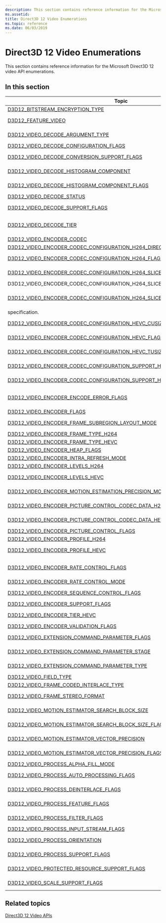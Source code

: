 ```yaml
---
description: This section contains reference information for the Microsoft Direct3D 12 video API enumerations.
ms.assetid: 
title: Direct3D 12 Video Enumerations
ms.topic: reference
ms.date: 06/03/2019
---
```


# Direct3D 12 Video Enumerations

This section contains reference information for the Microsoft Direct3D 12 video API enumerations.

## In this section

| Topic                                                                                | Description                                                                                              |
|---------------------------------------------------------------------------------------|----------------------------------------------------------------------------------------------------------|
| [D3D12_BITSTREAM_ENCRYPTION_TYPE](/windows/desktop/api/d3d12video/ne-d3d12video-d3d12_bitstream_encryption_type)  | Specifies a bitstream encryption type.|
| [D3D12_FEATURE_VIDEO](/windows/desktop/api/d3d12video/ne-d3d12video-d3d12_feature_video)  | Specifies a Direct3D 12 video feature or feature set to query about.|
| [D3D12_VIDEO_DECODE_ARGUMENT_TYPE](/windows/desktop/api/d3d12video/ne-d3d12video-d3d12_video_decode_argument_type)  | Specifies the argument type of a D3D12_VIDEO_DECODE_FRAME_ARGUMENT|
| [D3D12_VIDEO_DECODE_CONFIGURATION_FLAGS](/windows/desktop/api/d3d12video/ne-d3d12video-d3d12_video_decode_configuration_flags)  | Specifies the configuration for video decoding.|
| [D3D12_VIDEO_DECODE_CONVERSION_SUPPORT_FLAGS](/windows/desktop/api/d3d12video/ne-d3d12video-d3d12_video_decode_conversion_support_flags)  | Specifies whether a video decode conversion operation is supported.|
| [D3D12_VIDEO_DECODE_HISTOGRAM_COMPONENT](/windows/desktop/api/d3d12video/ne-d3d12video-d3d12_video_decode_histogram_component)  | Specifies indices for arrays of per component histogram information.|
| [D3D12_VIDEO_DECODE_HISTOGRAM_COMPONENT_FLAGS](/windows/desktop/api/d3d12video/ne-d3d12video-d3d12_video_decode_histogram_component_flags)  | Flags for indicating a subset of components used with video decode histogram.|
| [D3D12_VIDEO_DECODE_STATUS](/windows/desktop/api/d3d12video/ne-d3d12video-d3d12_video_decode_status)  | Specifes the status of a video decode operation.|
| [D3D12_VIDEO_DECODE_SUPPORT_FLAGS](/windows/desktop/api/d3d12video/ne-d3d12video-d3d12_video_decode_support_flags)  | Specifies whether a video decoding operation is supported.|
| [D3D12_VIDEO_DECODE_TIER](/windows/desktop/api/d3d12video/ne-d3d12video-d3d12_video_decode_tier)  | Specifies the decoding tier of a hardware video decoder, which determines the required format of application-defined textures and buffers.|
| [D3D12_VIDEO_ENCODER_CODEC](/windows/desktop/api/d3d12video/ne-d3d12video-d3d12_video_encoder_codec)  | Specifies codecs for Direct3D 12 video encoding.|
| [D3D12_VIDEO_ENCODER_CODEC_CONFIGURATION_H264_DIRECT_MODES](/windows/desktop/api/d3d12video/ne-d3d12video-d3d12_video_encoder_codec_configuration_h264_direct_modes)  | Specifies direct modes for H.264 video encoding.|
| [D3D12_VIDEO_ENCODER_CODEC_CONFIGURATION_H264_FLAGS](/windows/desktop/api/d3d12video/ne-d3d12video-d3d12_video_encoder_codec_configuration_h264_flags)  | Specifies configuration flags for H.264 video encoding.|
| [D3D12_VIDEO_ENCODER_CODEC_CONFIGURATION_H264_SLICES_DEBLOCKING_MODE_FLAGS](/windows/desktop/api/d3d12video/ne-d3d12video-d3d12_video_encoder_codec_configuration_h264_slices_deblocking_mode_flags)  | A flags enumeration allowing bitwise OR combinations of values from the 
D3D12_VIDEO_ENCODER_CODEC_CONFIGURATION_H264_SLICES_DEBLOCKING_MODES.|
| [D3D12_VIDEO_ENCODER_CODEC_CONFIGURATION_H264_SLICES_DEBLOCKING_MODES](/windows/desktop/api/d3d12video/ne-d3d12video-d3d12_video_encoder_codec_configuration_h264_slices_deblocking_modes)  | Specifies the slice deblocking mode as defined by the *disable_deblocking_filter_idc* syntax in the H.264 
specification.|
| [D3D12_VIDEO_ENCODER_CODEC_CONFIGURATION_HEVC_CUSIZE](/windows/desktop/api/d3d12video/ne-d3d12video-d3d12_video_encoder_codec_configuration_hevc_cusize)  | Specifies possible values for luma coding block sizes for HEVC.|
| [D3D12_VIDEO_ENCODER_CODEC_CONFIGURATION_HEVC_FLAGS](/windows/desktop/api/d3d12video/ne-d3d12video-d3d12_video_encoder_codec_configuration_hevc_flags)  | Specifies configuration flags for HEVC video encoding.|
| [D3D12_VIDEO_ENCODER_CODEC_CONFIGURATION_HEVC_TUSIZE](/windows/desktop/api/d3d12video/ne-d3d12video-d3d12_video_encoder_codec_configuration_hevc_tusize)  | Specifies possible values for luma transform block sizes for HEVC.|
| [D3D12_VIDEO_ENCODER_CODEC_CONFIGURATION_SUPPORT_H264_FLAGS](/windows/desktop/api/d3d12video/ne-d3d12video-d3d12_video_encoder_codec_configuration_support_h264_flags)  | Specifies configuration support flags for H.264 video encoding.|
| [D3D12_VIDEO_ENCODER_CODEC_CONFIGURATION_SUPPORT_HEVC_FLAGS](/windows/desktop/api/d3d12video/ne-d3d12video-d3d12_video_encoder_codec_configuration_support_hevc_flags)  | Specifies configuration support flags for HEVC video encoding.|
| [D3D12_VIDEO_ENCODER_ENCODE_ERROR_FLAGS](/windows/desktop/api/d3d12video/ne-d3d12video-d3d12_video_encoder_encode_error_flags)  | Specifies errors encountered during the ID3D12VideoEncodeCommandList2::EncodeFrame operation.|
| [D3D12_VIDEO_ENCODER_FLAGS](/windows/desktop/api/d3d12video/ne-d3d12video-d3d12_video_encoder_flags)  | Specifies flags for video encoder creation.|
| [D3D12_VIDEO_ENCODER_FRAME_SUBREGION_LAYOUT_MODE](/windows/desktop/api/d3d12video/ne-d3d12video-d3d12_video_encoder_frame_subregion_layout_mode)  | Specifies video encoder frame subregion layout modes.|
| [D3D12_VIDEO_ENCODER_FRAME_TYPE_H264](/windows/desktop/api/d3d12video/ne-d3d12video-d3d12_video_encoder_frame_type_h264)  | Specifies the type of an H.264 video frame.|
| [D3D12_VIDEO_ENCODER_FRAME_TYPE_HEVC](/windows/desktop/api/d3d12video/ne-d3d12video-d3d12_video_encoder_frame_type_hevc)  | Specifies the type of an HEVC video frame.|
| [D3D12_VIDEO_ENCODER_HEAP_FLAGS](/windows/desktop/api/d3d12video/ne-d3d12video-d3d12_video_encoder_heap_flags)  | Specifies heap options for video encoding.|
| [D3D12_VIDEO_ENCODER_INTRA_REFRESH_MODE](/windows/desktop/api/d3d12video/ne-d3d12video-d3d12_video_encoder_intra_refresh_mode)  | Specifies video encoder intra refresh modes.|
| [D3D12_VIDEO_ENCODER_LEVELS_H264](/windows/desktop/api/d3d12video/ne-d3d12video-d3d12_video_encoder_levels_h264)  | Specifies the encoder levels for H.264 encoding.|
| [D3D12_VIDEO_ENCODER_LEVELS_HEVC](/windows/desktop/api/d3d12video/ne-d3d12video-d3d12_video_encoder_levels_hevc)  | Specifies the encoder levels for High Efficiency Video Coding (HEVC) encoding.|
| [D3D12_VIDEO_ENCODER_MOTION_ESTIMATION_PRECISION_MODE](/windows/desktop/api/d3d12video/ne-d3d12video-d3d12_video_encoder_motion_estimation_precision_mode)  | Specifies motion estimation precision modes for video encoding.|
| [D3D12_VIDEO_ENCODER_PICTURE_CONTROL_CODEC_DATA_H264_FLAGS](/windows/desktop/api/d3d12video/ne-d3d12video-d3d12_video_encoder_picture_control_codec_data_h264_flags)  | Specifies flags for the H.264-specific picture control properties.|
| [D3D12_VIDEO_ENCODER_PICTURE_CONTROL_CODEC_DATA_HEVC_FLAGS](/windows/desktop/api/d3d12video/ne-d3d12video-d3d12_video_encoder_picture_control_codec_data_hevc_flags)  | Specifies flags for the HEVC-specific picture control properties.|
| [D3D12_VIDEO_ENCODER_PICTURE_CONTROL_FLAGS](/windows/desktop/api/d3d12video/ne-d3d12video-d3d12_video_encoder_picture_control_flags)  | Specifies video encoder picture control flags.|
| [D3D12_VIDEO_ENCODER_PROFILE_H264](/windows/desktop/api/d3d12video/ne-d3d12video-d3d12_video_encoder_profile_h264)  | Specifies the encoder profiles for H.264 encoding.|
| [D3D12_VIDEO_ENCODER_PROFILE_HEVC](/windows/desktop/api/d3d12video/ne-d3d12video-d3d12_video_encoder_profile_hevc)  | Specifies the encoder profiles for High Efficiency Video Coding (HEVC) encoding.|
| [D3D12_VIDEO_ENCODER_RATE_CONTROL_FLAGS](/windows/desktop/api/d3d12video/ne-d3d12video-d3d12_video_encoder_rate_control_flags)  | Specifies flags for a 3D12_VIDEO_ENCODER_RATE_CONTROL structure.|
| [D3D12_VIDEO_ENCODER_RATE_CONTROL_MODE](/windows/desktop/api/d3d12video/ne-d3d12video-d3d12_video_encoder_rate_control_mode)  | Specifies video encoder rate control modes.|
| [D3D12_VIDEO_ENCODER_SEQUENCE_CONTROL_FLAGS](/windows/desktop/api/d3d12video/ne-d3d12video-d3d12_video_encoder_sequence_control_flags)  | Specifies flags for video encoder sequence control properties.|
| [D3D12_VIDEO_ENCODER_SUPPORT_FLAGS](/windows/desktop/api/d3d12video/ne-d3d12video-d3d12_video_encoder_support_flags)  | Specifies flags for video encoder features.|
| [D3D12_VIDEO_ENCODER_TIER_HEVC](/windows/desktop/api/d3d12video/ne-d3d12video-d3d12_video_encoder_tier_hevc)  | Specifies the encoder tiers for High Efficiency Video Coding (HEVC) encoding.|
| [D3D12_VIDEO_ENCODER_VALIDATION_FLAGS](/windows/desktop/api/d3d12video/ne-d3d12video-d3d12_video_encoder_validation_flags)  | Flags specifying unsupported encoder features.|
| [D3D12_VIDEO_EXTENSION_COMMAND_PARAMETER_FLAGS](/windows/desktop/api/d3d12video/ne-d3d12video-d3d12_video_extension_command_parameter_flags)  | Specifies the usage of the associated video extension command parameter.|
| [D3D12_VIDEO_EXTENSION_COMMAND_PARAMETER_STAGE](/windows/desktop/api/d3d12video/ne-d3d12video-d3d12_video_extension_command_parameter_stage)  | Specifies the parameter stages for video extension commands.|
| [D3D12_VIDEO_EXTENSION_COMMAND_PARAMETER_TYPE](/windows/desktop/api/d3d12video/ne-d3d12video-d3d12_video_extension_command_parameter_type)  | Specifies the types of parameters for video extension commands.|
| [D3D12_VIDEO_FIELD_TYPE](/windows/desktop/api/d3d12video/ne-d3d12video-d3d12_video_field_type)  | Specifies how a video frame is interlaced.|
| [D3D12_VIDEO_FRAME_CODED_INTERLACE_TYPE](/windows/desktop/api/d3d12video/ne-d3d12video-d3d12_video_frame_coded_interlace_type)  | |
| [D3D12_VIDEO_FRAME_STEREO_FORMAT](/windows/desktop/api/d3d12video/ne-d3d12video-d3d12_video_frame_stereo_format)  | Defines the layout in memory of a stereo 3D video frame.|
| [D3D12_VIDEO_MOTION_ESTIMATOR_SEARCH_BLOCK_SIZE](/windows/desktop/api/d3d12video/ne-d3d12video-d3d12_video_motion_estimator_search_block_size)  | Defines supported search block sizes for video motion estimation.|
| [D3D12_VIDEO_MOTION_ESTIMATOR_SEARCH_BLOCK_SIZE_FLAGS](/windows/desktop/api/d3d12video/ne-d3d12video-d3d12_video_motion_estimator_search_block_size_flags)  | Specifies the motion estimation search block sizes that a video encoder can support.|
| [D3D12_VIDEO_MOTION_ESTIMATOR_VECTOR_PRECISION](/windows/desktop/api/d3d12video/ne-d3d12video-d3d12_video_motion_estimator_vector_precision)  | Defines vector precision values for video motion estimation.|
| [D3D12_VIDEO_MOTION_ESTIMATOR_VECTOR_PRECISION_FLAGS](/windows/desktop/api/d3d12video/ne-d3d12video-d3d12_video_motion_estimator_vector_precision_flags)  | Specifies the motion estimation vector precision that a video encoder supports.|
| [D3D12_VIDEO_PROCESS_ALPHA_FILL_MODE](/windows/desktop/api/d3d12video/ne-d3d12video-d3d12_video_process_alpha_fill_mode)  | Specifies the alpha fill mode for video processing.|
| [D3D12_VIDEO_PROCESS_AUTO_PROCESSING_FLAGS](/windows/desktop/api/d3d12video/ne-d3d12video-d3d12_video_process_auto_processing_flags)  | Specifies the automatic processing features that a video processor can support.|
| [D3D12_VIDEO_PROCESS_DEINTERLACE_FLAGS](/windows/desktop/api/d3d12video/ne-d3d12video-d3d12_video_process_deinterlace_flags)  | Specifies the deinterlacing video processor capabilities.|
| [D3D12_VIDEO_PROCESS_FEATURE_FLAGS](/windows/desktop/api/d3d12video/ne-d3d12video-d3d12_video_process_feature_flags)  | Specifies the features that a video processor can support.|
| [D3D12_VIDEO_PROCESS_FILTER_FLAGS](/windows/desktop/api/d3d12video/ne-d3d12video-d3d12_video_process_filter_flags)  | Specifies support for the image filters defined by the D3D12_VIDEO_PROCESS_FILTER enumeration.|
| [D3D12_VIDEO_PROCESS_INPUT_STREAM_FLAGS](/windows/desktop/api/d3d12video/ne-d3d12video-d3d12_video_process_input_stream_flags)  | Specifies flags for video processing input streams.|
| [D3D12_VIDEO_PROCESS_ORIENTATION](/windows/desktop/api/d3d12video/ne-d3d12video-d3d12_video_process_orientation)  | Specifies an orientation operation to be performed by a video processor.|
| [D3D12_VIDEO_PROCESS_SUPPORT_FLAGS](/windows/desktop/api/d3d12video/ne-d3d12video-d3d12_video_process_support_flags)  | Specifies whether a video format and colorspace conversion operation is supported.|
| [D3D12_VIDEO_PROTECTED_RESOURCE_SUPPORT_FLAGS](/windows/desktop/api/d3d12video/ne-d3d12video-d3d12_video_protected_resource_support_flags)  | Specifies support for protected resources in video operations.|
| [D3D12_VIDEO_SCALE_SUPPORT_FLAGS](/windows/desktop/api/d3d12video/ne-d3d12video-d3d12_video_scale_support_flags)  | Specifies the scaling capabilities of the video scaler.|


## Related topics

<dl> <dt>

[Direct3D 12 Video APIs](direct3d-12-video-apis.md)
</dt> </dl>

 

 



